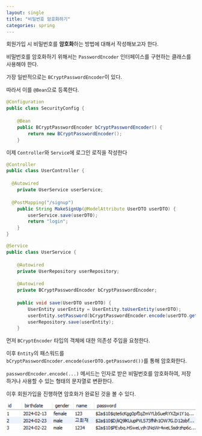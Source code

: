 ```yaml
---
layout: single
title: "비밀번호 암호화하기"
categories: spring
---
```


회원가입 시 비밀번호를 **암호화**하는 방법에 대해서 작성해보고자 한다.

비밀번호를 암호화하기 위해서는 `PasswordEncoder` 인터페이스를 구현하는 클래스를 사용해야 한다.

가장 일반적으로는 `BCryptPasswordEncoder`이 있다.

따라서 이를 `@Bean`으로 등록한다.

```java
@Configuration
public class SecurityConfig {
	
	@Bean
	public BCryptPasswordEncoder bCryptPasswordEncoder() {		
		return new BCryptPasswordEncoder();
	}
```

이제 `Controller`와 `Service`에 로그인 로직을 작성한다

```java
@Controller
public class UserController {

  @Autowired
	private UserService userService;
  
  @PostMapping("/signup")
  	public String MakeSignUp(@ModelAttribute UserDTO userDTO) {
  	    userService.save(userDTO);
  	    return "login";
  	}
}
```

```java
@Service
public class UserService {

	@Autowired
	private UserRepository userRepository;
	
	@Autowired
	private BCryptPasswordEncoder bCryptPasswordEncoder;

	public void save(UserDTO userDTO) {
		UserEntity userEntity = UserEntity.toUserEntity(userDTO);
		userEntity.setPassword(bCryptPasswordEncoder.encode(userDTO.getPassword()));
		userRepository.save(userEntity);
	}
```

먼저 `BCryptEncoder` 타입의 객체에 대한 의존성 주입을 요청한다.

이후 `Entity`의 패스워드를 `bCryptPasswordEncoder.encode(userDTO.getPassword())`를 통해 암호화한다.

`passwordEncoder.encode(...)` 메서드는 인자로 받은 비밀번호를 암호화하여, 저장하거나 사용할 수 있는 형태의 문자열로 변환한다.

이후 회원가입을 진행하면 암호화가 완료된 것을 볼 수 있다.

![암호화실행](/images/passwordSecurity.png)



